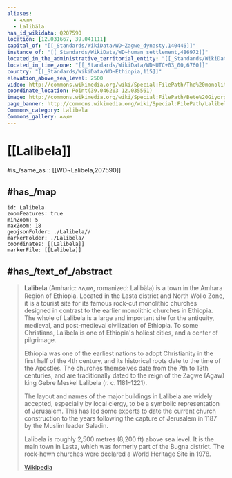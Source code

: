 ```yaml
---
aliases:
  - ላሊበላ
  - Lalibäla
has_id_wikidata: Q207590
location: [12.031667, 39.041111]
capital_of: "[[_Standards/WikiData/WD~Zagwe_dynasty,140446]]"
instance_of: "[[_Standards/WikiData/WD~human_settlement,486972]]"
located_in_the_administrative_territorial_entity: "[[_Standards/WikiData/WD~Lasta,6494931]]"
located_in_time_zone: "[[_Standards/WikiData/WD~UTC+03_00,6760]]"
country: "[[_Standards/WikiData/WD~Ethiopia,115]]"
elevation_above_sea_level: 2500
video: http://commons.wikimedia.org/wiki/Special:FilePath/The%20monolithic%20rock-hewn%20churches%20of%20Lalibela%2C%20Terra%20X%20%28English%20redub%29.webm
coordinate_location: Point(39.046203 12.035561)
image: http://commons.wikimedia.org/wiki/Special:FilePath/Bete%20Giyorgis%2001.jpg
page_banner: http://commons.wikimedia.org/wiki/Special:FilePath/Lalibela%20banner%20Manuscript%20at%20Monastery%20of%20Na%E2%80%99akuto%20La%E2%80%99ab.jpg
Commons_category: Lalibela
Commons_gallery: ላሊበላ
---
```


# [[Lalibela]] 

#is_/same_as :: [[WD~Lalibela,207590]] 

## #has_/map 

```leaflet
id: Lalibela
zoomFeatures: true 
minZoom: 5 
maxZoom: 18
geojsonFolder: ./Lalibela//
markerFolder: ./Lalibela/
coordinates: [[Lalibela]] 
markerFile: [[Lalibela]] 
```


## #has_/text_of_/abstract 

> **Lalibela** (Amharic: ላሊበላ, romanized: Lalibäla) is a town in the Amhara Region of Ethiopia. 
> Located in the Lasta district and North Wollo Zone, it is a tourist site for its  famous rock-cut monolithic churches designed in contrast to the earlier monolithic churches in Ethiopia. The whole of Lalibela is a large and important site for the antiquity, medieval, and post-medieval civilization of Ethiopia. To some Christians, Lalibela is one of Ethiopia's holiest cities, and a center of pilgrimage. 
>
> Ethiopia was one of the earliest nations to adopt Christianity in the first half of the 4th century, and its historical roots date to the time of the Apostles. The churches themselves date from the 7th to 13th centuries, and are traditionally dated to the reign of the Zagwe (Agaw) king Gebre Meskel Lalibela (r. c. 1181–1221).
>
> The layout and names of the major buildings in Lalibela are widely accepted, especially by local clergy, to be a symbolic representation of Jerusalem. This has led some experts to date the current church construction to the years following the capture of Jerusalem in 1187 by the Muslim leader Saladin.
>
> Lalibela is roughly 2,500 metres (8,200 ft) above sea level. It is the main town in Lasta, which was formerly part of the Bugna district. The rock-hewn churches were declared a World Heritage Site in 1978.
>
> [Wikipedia](https://en.wikipedia.org/wiki/Lalibela) 

